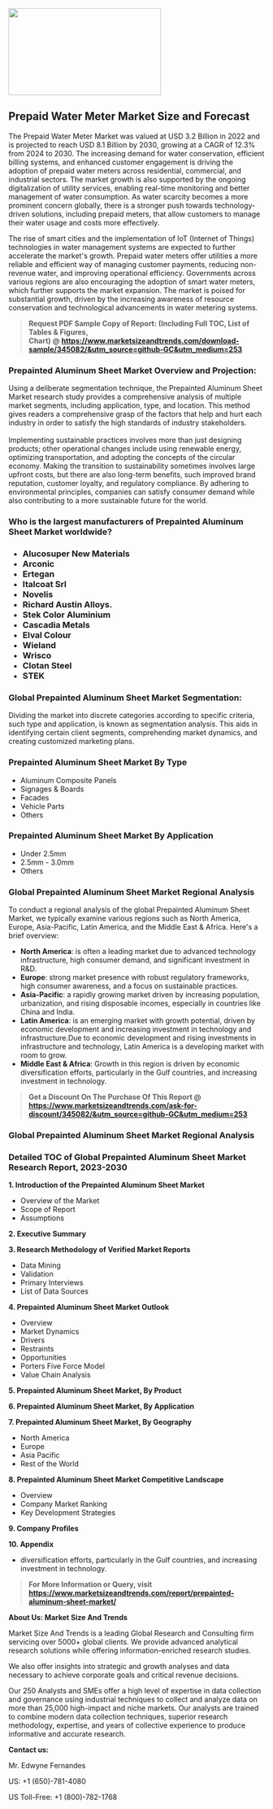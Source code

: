 <p><img class="alignnone size-medium wp-image-20088" src="https://ffe5etoiles.com/wp-content/uploads/2024/12/MST1-300x171.png" alt="" width="300" height="171" /></p><h2>Prepaid Water Meter Market Size and Forecast</h2><p>The Prepaid Water Meter Market was valued at USD 3.2 Billion in 2022 and is projected to reach USD 8.1 Billion by 2030, growing at a CAGR of 12.3% from 2024 to 2030. The increasing demand for water conservation, efficient billing systems, and enhanced customer engagement is driving the adoption of prepaid water meters across residential, commercial, and industrial sectors. The market growth is also supported by the ongoing digitalization of utility services, enabling real-time monitoring and better management of water consumption. As water scarcity becomes a more prominent concern globally, there is a stronger push towards technology-driven solutions, including prepaid meters, that allow customers to manage their water usage and costs more effectively.</p><p>The rise of smart cities and the implementation of IoT (Internet of Things) technologies in water management systems are expected to further accelerate the market's growth. Prepaid water meters offer utilities a more reliable and efficient way of managing customer payments, reducing non-revenue water, and improving operational efficiency. Governments across various regions are also encouraging the adoption of smart water meters, which further supports the market expansion. The market is poised for substantial growth, driven by the increasing awareness of resource conservation and technological advancements in water metering systems.</p></p><blockquote id="" class=""><strong>Request PDF Sample Copy of Report: (Including Full TOC, List of Tables &amp; Figures, Chart)&nbsp;@&nbsp;<strong><a href="https://www.marketsizeandtrends.com/download-sample/345082/&utm_source=github-GC&utm_medium=253" target="_blank">https://www.marketsizeandtrends.com/download-sample/345082/&utm_source=github-GC&utm_medium=253</a></strong></strong></blockquote><h3 id="" class="">Prepainted Aluminum Sheet Market&nbsp;Overview and Projection:</h3><p id="" class="">Using a deliberate segmentation technique, the Prepainted Aluminum Sheet Market research study provides a comprehensive analysis of multiple market segments, including application, type, and location. This method gives readers a comprehensive grasp of the factors that help and hurt each industry in order to satisfy the high standards of industry stakeholders. <br /> <br />Implementing sustainable practices involves more than just designing products; other operational changes include using renewable energy, optimizing transportation, and adopting the concepts of the circular economy. Making the transition to sustainability sometimes involves large upfront costs, but there are also long-term benefits, such improved brand reputation, customer loyalty, and regulatory compliance. By adhering to environmental principles, companies can satisfy consumer demand while also contributing to a more sustainable future for the world.</p><h3 id="" class="">Who is the largest manufacturers of&nbsp;Prepainted Aluminum Sheet Market worldwide?</h3><h3 class=""><p><ul><li>Alucosuper New Materials </li><li> Arconic </li><li> Ertegan </li><li> Italcoat Srl </li><li> Novelis </li><li> Richard Austin Alloys. </li><li> Stek Color Aluminium </li><li> Cascadia Metals </li><li> Elval Colour </li><li> Wieland </li><li> Wrisco </li><li> Clotan Steel </li><li> STEK</li></ul></p></h3><h3 id="" class="">Global&nbsp;Prepainted Aluminum Sheet Market Segmentation:</h3><p id="" class="">Dividing the market into discrete categories according to specific criteria, such type and application, is known as segmentation analysis. This aids in identifying certain client segments, comprehending market dynamics, and creating customized marketing plans.</p><h3 id="" class="">Prepainted Aluminum Sheet Market&nbsp;By Type</h3><p><p><ul><li>Aluminum Composite Panels</li><li> Signages & Boards</li><li> Facades</li><li> Vehicle Parts</li><li> Others</p></li></ul></p></p><h3 id="" class="">Prepainted Aluminum Sheet Market&nbsp;By Application</h3><p class=""><p><ul><li>Under 2.5mm</li><li> 2.5mm - 3.0mm</li><li> Others</li></ul></p></p><h3 id="" class="">Global Prepainted Aluminum Sheet Market Regional Analysis</h3><p id="" class="">To conduct a regional analysis of the global Prepainted Aluminum Sheet Market, we typically examine various regions such as North America, Europe, Asia-Pacific, Latin America, and the Middle East &amp; Africa. Here's a brief overview:</p><ul><li><strong>North America</strong>: is often a leading market due to advanced technology infrastructure, high consumer demand, and significant investment in R&amp;D.</li><li><strong>Europe</strong>: strong market presence with robust regulatory frameworks, high consumer awareness, and a focus on sustainable practices.</li><li><strong>Asia-Pacific</strong>: a rapidly growing market driven by increasing population, urbanization, and rising disposable incomes, especially in countries like China and India.</li><li><strong>Latin America</strong>: is an emerging market with growth potential, driven by economic development and increasing investment in technology and infrastructure.Due to economic development and rising investments in infrastructure and technology, Latin America is a developing market with room to grow.</li><li><strong>Middle East &amp; Africa</strong>: Growth in this region is driven by economic diversification efforts, particularly in the Gulf countries, and increasing investment in technology.</li></ul><blockquote id="" class=""><strong>Get a Discount On The Purchase Of This Report @ <strong><a href="https://www.marketsizeandtrends.com/ask-for-discount/345082/&utm_source=github-GC&utm_medium=253" target="_blank">https://www.marketsizeandtrends.com/ask-for-discount/345082/&utm_source=github-GC&utm_medium=253</a></strong></strong></blockquote><h3 id="" class="">Global Prepainted Aluminum Sheet Market Regional Analysis</h3><h3 id="" class="">Detailed TOC of Global Prepainted Aluminum Sheet Market Research Report, 2023-2030</h3><p id="" class=""><strong>1. Introduction of the Prepainted Aluminum Sheet Market</strong></p><ul><li>Overview of the Market</li><li>Scope of Report</li><li>Assumptions</li></ul><p id="" class=""><strong>2. Executive Summary</strong></p><p id="" class=""><strong>3. Research Methodology of Verified Market Reports</strong></p><ul><li>Data Mining</li><li>Validation</li><li>Primary Interviews</li><li>List of Data Sources</li></ul><p id="" class=""><strong>4. Prepainted Aluminum Sheet Market Outlook</strong></p><ul><li>Overview</li><li>Market Dynamics</li><li>Drivers</li><li>Restraints</li><li>Opportunities</li><li>Porters Five Force Model</li><li>Value Chain Analysis</li></ul><p id="" class=""><strong>5. Prepainted Aluminum Sheet Market, By Product</strong></p><p id="" class=""><strong>6. Prepainted Aluminum Sheet Market, By Application</strong></p><p id="" class=""><strong>7. Prepainted Aluminum Sheet Market, By Geography</strong></p><ul><li>North America</li><li>Europe</li><li>Asia Pacific</li><li>Rest of the World</li></ul><p id="" class=""><strong>8. Prepainted Aluminum Sheet Market Competitive Landscape</strong></p><ul><li>Overview</li><li>Company Market Ranking</li><li>Key Development Strategies</li></ul><p id="" class=""><strong>9. Company Profiles</strong></p><p id="" class=""><strong>10. Appendix</strong></p><ul><li>diversification efforts, particularly in the Gulf countries, and increasing investment in technology.</li></ul><blockquote id="" class=""><strong>For More Information or Query, visit <strong><strong><a href="https://www.marketsizeandtrends.com/report/prepainted-aluminum-sheet-market/" target="_blank">https://www.marketsizeandtrends.com/report/prepainted-aluminum-sheet-market/</a></strong></strong></strong></blockquote><p id="" class=""><strong>About Us: Market Size And Trends</strong></p><p id="" class="">Market Size And Trends is a leading Global Research and Consulting firm servicing over 5000+ global clients. We provide advanced analytical research solutions while offering information-enriched research studies.</p><p id="" class="">We also offer insights into strategic and growth analyses and data necessary to achieve corporate goals and critical revenue decisions.</p><p id="" class="">Our 250 Analysts and SMEs offer a high level of expertise in data collection and governance using industrial techniques to collect and analyze data on more than 25,000 high-impact and niche markets. Our analysts are trained to combine modern data collection techniques, superior research methodology, expertise, and years of collective experience to produce informative and accurate research.</p><p id="" class=""><strong>Contact us:</strong></p><p id="" class="">Mr. Edwyne Fernandes</p><p id="" class="">US: +1 (650)-781-4080</p><p id="" class="">US Toll-Free: +1 (800)-782-1768</p>
